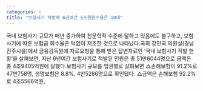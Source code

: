 ```yaml
---
categories: c
title: "보험사기 적발액 6년여간 5조원환수율은 10대"
---
```

국내 보험사기 규모가 매년 증가하여 천문학적 수준에 달하고 있음에도 불구하고, 보험사기에 따른 보험금 회수율은 턱없이 저조한 것으로 나타났다.국회 강민국 의원실(경남 진주시을)에서 금융감독원에 자료요청을 통해 받은 답변자료인 ‘국내 보험사기 적발 현황’을 살펴보면, 지난 6년여간 보험사기로 적발된 인원은 총 51만6044명으로 금액은 총 4조9405억원에 달했다.보험사기 규모를 업권별로 살펴보면 △손해보험이 91.2%로 47만758명, 생명보험은 8.8%, 4만5286명으로 확인됐다. △금액은 손해보험 92.2%로 4조5566억원,